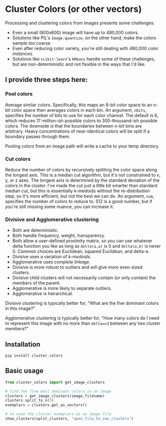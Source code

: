 # Cluster Colors (or other vectors)

Processing and clustering colors from images presents some challenges:

* Even a small (800x600) image will have up to 480,000 colors.
* Solutions like PIL's `Image.quantize`, on the other hand, make the colors sample *too* coarse.
* Even after reducing color variety, you're still dealing with 480,000 color *instances*.
* Solutions like `scikit-learn`'s `KMeans` handle some of these challenges, but are non-deterministic and not flexible in the ways that I'd like.

## I provide three steps here:

### Pool colors

Average similar colors. Specifically, this maps an 8-bit color space to an n-bit color space then averages colors in each bin. An argument, `nbits`, specifies the number of bits to use for each color channel. The default is 6, which reduces 17-million-ish possible colors to 300-thousand-ish possible colors. The downside is that the boundaries between n-bit bins are arbitrary. Heavy concentrations of near-identical colors will be split if a boundary passes through them.

Pooling colors from an image path will write a cache to your temp directory.

### Cut  colors

Reduce the number of colors by recursively splitting the color space along the longest axis. This is a median cut algorithm, but it's not constrained to x, y, or z axes. The longest axis is determined by the standard deviation of the colors in the cluster. I've made the cut just a little bit smarter than standard median cut, but this is essentially k-medoids without the re-distribution step, so it's more efficient, but not the best we can do. An argument, `num`, specifies the number of colors to reduce to. 512 is a good number, but if you're still missing some nuance, you can increase it.

### Divisive and Agglomerative clustering

* Both are deterministic.
* Both handle frequency, weight, transparency.
* Both allow a user-defined proximity matrix, so you can use whatever delta function you like as long as `delta(a,a)` is 0 and `delta(a,b)` is never 0. Common choices are Euclidean, squared Euclidean, and delta-e.
* Divisive uses a variation of *k-medoids*.
* Agglomerative uses *complete linkage*.
* Divisive is more robust to outliers and will give more even-sized clusters.
* Divisive child clusters will not necessarily contain (or only contain) the members of the parent.
* Agglomerative is more likely to separate outliers.
* Agglomerative is heirarchical.

Divisive clustering is typically better for, "What are the five dominant colors in this image?"

Agglomerative clustering is typically better for, "How many colors do I need to represent this image with no more than `delta==3` between any two cluster members?"

## Installation

    pip install cluster_colors

## Basic usage

~~~python
from cluster_colors import get_image_clusters

# find the five most dominant colors in an image
clusters = get_image_clusters(image_filename)
clusters.split_to_n(5)
exemplars = clusters.get_as_vectors()

# to save the cluster exemplars as an image file
show_clusters(split_clusters, "open_file_to_see_clusters")
~~~
